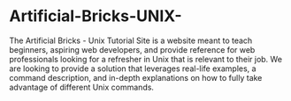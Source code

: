 # Artificial-Bricks-UNIX-
The Artificial Bricks - Unix Tutorial Site is a website meant to teach beginners, aspiring web developers, and provide reference for web professionals looking for a refresher in Unix that is relevant to their job. We are looking to provide a solution that leverages real-life examples, a command description, and in-depth explanations on how to fully take advantage of different Unix commands.

